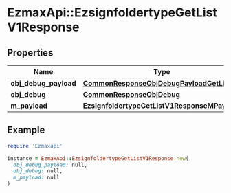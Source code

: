 # EzmaxApi::EzsignfoldertypeGetListV1Response

## Properties

| Name | Type | Description | Notes |
| ---- | ---- | ----------- | ----- |
| **obj_debug_payload** | [**CommonResponseObjDebugPayloadGetList**](CommonResponseObjDebugPayloadGetList.md) |  |  |
| **obj_debug** | [**CommonResponseObjDebug**](CommonResponseObjDebug.md) |  | [optional] |
| **m_payload** | [**EzsignfoldertypeGetListV1ResponseMPayload**](EzsignfoldertypeGetListV1ResponseMPayload.md) |  |  |

## Example

```ruby
require 'Ezmaxapi'

instance = EzmaxApi::EzsignfoldertypeGetListV1Response.new(
  obj_debug_payload: null,
  obj_debug: null,
  m_payload: null
)
```

